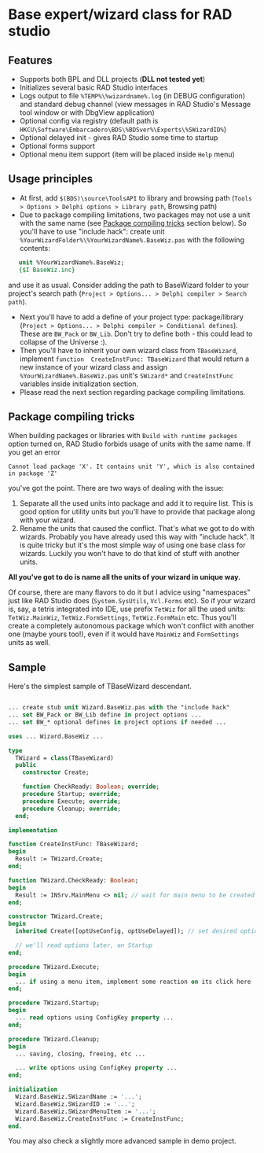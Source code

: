 Base expert/wizard class for RAD studio
=======================================

Features
--------

* Supports both BPL and DLL projects (**DLL not tested yet**)
* Initializes several basic RAD Studio interfaces
* Logs output to file `%TEMP%\%wizardname%.log` (in DEBUG configuration) and standard debug channel (view messages in RAD Studio's Message tool window or with DbgView application)
* Optional config via registry (default path is `HKCU\Software\Embarcadero\BDS\%BDSver%\Experts\%SWizardID%`)
* Optional delayed init - gives RAD Studio some time to startup
* Optional forms support
* Optional menu item support (item will be placed inside `Help` menu)

Usage principles
----------------

* At first, add `$(BDS)\source\ToolsAPI` to library and browsing path (`Tools > Options > Delphi options > Library path`, Browsing path)
* Due to package compiling limitations, two packages may not use a unit with the same name (see [Package compiling tricks](#package-compiling-tricks) section below). So you'll have to use "include hack": create unit `%YourWizardFolder%\%YourWizardName%.BaseWiz.pas` with the following contents:


```pascal
   unit %YourWizardName%.BaseWiz;
   {$I BaseWiz.inc}
```


and use it as usual. Consider adding the path to BaseWizard folder to your project's search path (`Project > Options... > Delphi compiler > Search path`).
* Next you'll have to add a define of your project type: package/library (`Project > Options... > Delphi compiler > Conditional defines`). These are `BW_Pack` or `BW_Lib`. Don't try to define both - this could lead to collapse of the Universe :).
* Then you'll have to inherit your own wizard class from `TBaseWizard`, implement `function  CreateInstFunc: TBaseWizard` that would return a new instance of your wizard class and assign `%YourWizardName%.BaseWiz.pas` unit's `SWizard*` and `CreateInstFunc` variables inside initialization section.
* Please read the next section regarding package compiling limitations.

Package compiling tricks
------------------------

When building packages or libraries with `Build with runtime packages` option turned on, RAD Studio forbids usage of units with the same name. If you get an error

`Cannot load package 'X'.
It contains unit 'Y', which is also contained in package 'Z'`

you've got the point.
There are two ways of dealing with the issue:

1. Separate all the used units into package and add it to require list. This is good option for utility units but you'll have to provide that package along with your wizard.
2. Rename the units that caused the conflict. That's what we got to do with wizards.
Probably you have already used this way with "include hack". It is quite tricky but it's the most simple way of using one base class for wizards. Luckily you won't have to do that kind of stuff with another units.

**All you've got to do is name all the units of your wizard in unique way.**

Of course, there are many flavors to do it but I advice using "namespaces" just like RAD Studio does (`System.SysUtils`, `Vcl.Forms` etc). So if your wizard is, say, a tetris integrated into IDE, use prefix `TetWiz` for all the used units: `TetWiz.MainWiz`, `TetWiz.FormSettings`, `TetWiz.FormMain` etc. Thus you'll create a completely autonomous package which won't conflict with another one (maybe yours too!), even if it would have `MainWiz` and `FormSettings` units as well.

Sample
------

Here's the simplest sample of TBaseWizard descendant.

```pascal

... create stub unit Wizard.BaseWiz.pas with the "include hack"
... set BW_Pack or BW_Lib define in project options ...
... set BW_* optional defines in project options if needed ...

uses ... Wizard.BaseWiz ...

type
  TWizard = class(TBaseWizard)
  public
    constructor Create;

    function CheckReady: Boolean; override;
    procedure Startup; override;
    procedure Execute; override;
    procedure Cleanup; override;
  end;

implementation

function CreateInstFunc: TBaseWizard;
begin
  Result := TWizard.Create;
end;

function TWizard.CheckReady: Boolean;
begin
  Result := INSrv.MainMenu <> nil; // wait for main menu to be created
end;

constructor TWizard.Create;
begin
  inherited Create([optUseConfig, optUseDelayed]); // set desired options

  // we'll read options later, on Startup
end;

procedure TWizard.Execute;
begin
  ... if using a menu item, implement some reaction on its click here ...
end;

procedure TWizard.Startup;
begin
  ... read options using ConfigKey property ...
end;

procedure TWizard.Cleanup;
begin
  ... saving, closing, freeing, etc ...

  ... write options using ConfigKey property ...
end;

initialization
  Wizard.BaseWiz.SWizardName := '...';
  Wizard.BaseWiz.SWizardID := '...';
  Wizard.BaseWiz.SWizardMenuItem := '...';
  Wizard.BaseWiz.CreateInstFunc := CreateInstFunc;
end.
```

You may also check a slightly more advanced sample in demo project.